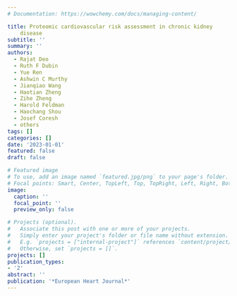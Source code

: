 ```yaml
---
# Documentation: https://wowchemy.com/docs/managing-content/

title: Proteomic cardiovascular risk assessment in chronic kidney
    disease
subtitle: ''
summary: ''
authors:
  - Rajat Deo
  - Ruth F Dubin
  - Yue Ren
  - Ashwin C Murthy
  - Jianqiao Wang
  - Haotian Zheng
  - Zihe Zheng
  - Harold Feldman
  - Haochang Shou
  - Josef Coresh
  - others
tags: []
categories: []
date: '2023-01-01'
featured: false
draft: false

# Featured image
# To use, add an image named `featured.jpg/png` to your page's folder.
# Focal points: Smart, Center, TopLeft, Top, TopRight, Left, Right, BottomLeft, Bottom, BottomRight.
image:
  caption: ''
  focal_point: ''
  preview_only: false

# Projects (optional).
#   Associate this post with one or more of your projects.
#   Simply enter your project's folder or file name without extension.
#   E.g. `projects = ["internal-project"]` references `content/project/deep-learning/index.md`.
#   Otherwise, set `projects = []`.
projects: []
publication_types:
- '2'
abstract: ''
publication: '*European Heart Journal*'
---
```


